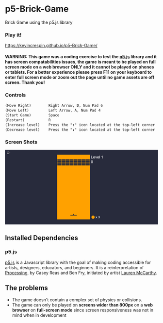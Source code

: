 # p5-Brick-Game

Brick Game using the p5.js library

### Play it!
https://kevincrespin.github.io/p5-Brick-Game/
#### WARNING: This game was a coding exercise to test the [p5.js](http://p5js.org) library and it has screen compatabilities issues, the game is meant to be played on full screen mode on a web browser ONLY and it cannot be played on phones or tablets. For a better experience please press F11 on your keyboard to enter full screen mode or zoom out the page until no game assets are off screen. Thank you!

### Controls

    (Move Right)        Right Arrow, D, Num Pad 6
    (Move Left)         Left Arrow, A, Num Pad 4
    (Start Game)        Space
    (Restart)           R
    (Increase level)    Press the "↑" icon located at the top-left corner
    (Decrease level)    Press the "↓" icon located at the top-left corner

### Screen Shots

![Game Example](BrickGame.gif)


## Installed Dependencies

### p5.js

[p5.js](http://p5js.org) is a Javascript library with the goal of making coding accessible for artists, designers, educators, and beginners. It is a reinterpretation of [Processing](http://processing.org), by Casey Reas and Ben Fry, initiated by artist [Lauren McCarthy](http://www.lauren-mccarthy.com/).

## The problems

* The game doesn't contain a complex set of physics or collisions.
* The game can only be played on **screens wider than 800px** on a **web browser** on **full-screen mode** since screen responsiveness was not in mind when in development
